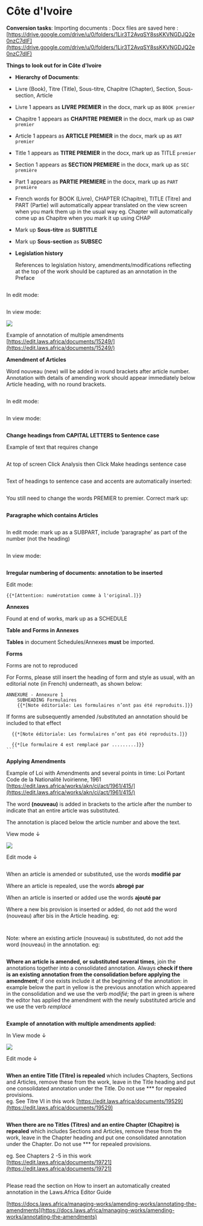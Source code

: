 # Côte d'Ivoire

**Conversion tasks**: Importing documents : Docx files are saved here : [https://drive.google.com/drive/u/0/folders/1Ljr3T2AvqSY8ssKKVNGDJQ2e0nzC7dIF](https://drive.google.com/drive/u/0/folders/1Ljr3T2AvqSY8ssKKVNGDJQ2e0nzC7dIF)



**Things to look out for in Côte d'Ivoire**



* **Hierarchy of Documents**:
* &#x20;Livre (Book), Titre (Title), Sous-titre, Chapitre (Chapter), Section, Sous-section, Article&#x20;
* Livre 1 appears as **LIVRE PREMIER** in the docx, mark up as `BOOK premier`
* Chapitre 1 appears as **CHAPITRE PREMIER** in the docx, mark up as `CHAP premier`
* &#x20;Article 1 appears as  **ARTICLE PREMIER** in the docx,  mark up as `ART premier`&#x20;
* Title 1 appears as  **TITRE PREMIER** in the docx,  mark up as TITLE `premier`
* Section 1 appears as  **SECTION PREMIERE** in the docx,  mark up as `SEC première` &#x20;
* Part 1 appears as **PARTIE PREMIERE** in the docx, mark up as `PART première`
* French words for BOOK (Livre), CHAPTER (Chapitre), TITLE (Titre) and PART (Partie) will automatically appear translated on the view screen when you mark them up in the usual way eg. Chapter will automatically come up as Chapitre when you mark it up using CHAP
* Mark up **Sous-titre** as **SUBTITLE**
* Mark up **Sous-section** as **SUBSEC**
*   **Legislation history**

    References to legislation history, amendments/modifications reflecting at the top of the work should be captured as an annotation in the Preface

<figure><img src="../.gitbook/assets/image (8) (1).png" alt=""><figcaption></figcaption></figure>

In edit mode:

<figure><img src="../.gitbook/assets/image (11).png" alt=""><figcaption></figcaption></figure>

In view mode:

![](<../.gitbook/assets/image (12).png>)

Example of annotation of multiple amendments [https://edit.laws.africa/documents/15249/](https://edit.laws.africa/documents/15249/)

**Amendment of Articles**

Word nouveau (new) will be added in round brackets after article number. Annotation with details of amending work should appear immediately below Article heading, with no round brackets.

<figure><img src="../.gitbook/assets/image (3) (2).png" alt=""><figcaption></figcaption></figure>

In edit mode:

<figure><img src="../.gitbook/assets/image (5) (1).png" alt=""><figcaption></figcaption></figure>

In view mode:

<figure><img src="../.gitbook/assets/image (6) (2).png" alt=""><figcaption></figcaption></figure>

**Change headings from CAPITAL LETTERS to Sentence case**&#x20;

Example of text that requires change&#x20;

<figure><img src="../.gitbook/assets/Headings in Capitals.png" alt=""><figcaption></figcaption></figure>

At top of screen Click Analysis then Click Make headings sentence case

<figure><img src="../.gitbook/assets/Analysis makes headings sentence case.png" alt=""><figcaption></figcaption></figure>

Text of headings to sentence case and accents are automatically inserted:

<figure><img src="../.gitbook/assets/After running Analysis.png" alt=""><figcaption></figcaption></figure>

You still need to change the words PREMIER to premier. Correct mark up:

<figure><img src="../.gitbook/assets/image (8).png" alt=""><figcaption></figcaption></figure>

**Paragraphe which contains Articles**&#x20;





<figure><img src="../.gitbook/assets/image (2) (1) (1).png" alt=""><figcaption></figcaption></figure>

In edit mode: mark up as a SUBPART, include ‘paragraphe’ as part of the number (not the heading)

<figure><img src="../.gitbook/assets/image (1) (1) (1) (1).png" alt=""><figcaption></figcaption></figure>

In view mode:

<figure><img src="../.gitbook/assets/image (2) (1) (1) (1).png" alt=""><figcaption></figcaption></figure>

**Irregular numbering of documents: annotation to be inserted**&#x20;

Edit mode:

```bluebell
{{*[Attention: numérotation comme à l'original.]}}
```

**Annexes**&#x20;

Found at end of works, mark up as a SCHEDULE

**Table and Forms in Annexes**

**Tables** in document Schedules/Annexes **must** be imported.

**Forms**

Forms are not to reproduced&#x20;

For Forms, please still insert the heading of form and style as usual, with an editorial note (in French) underneath, as shown below:



```
ANNEXURE - Annexure 1
    SUBHEADING Formulaires
    {{*[Note éditoriale: Les formulaires n’ont pas été reproduits.]}}
```

If forms are subsequently amended /substituted an annotation should be included to that effect



````
  {{*[Note éditoriale: Les formulaires n’ont pas été reproduits.]}}

  {{*[Le formulaire 4 est remplacé par .........]}}
```
````

**Applying Amendments**

Example of Loi with Amendments and several points in time:  Loi Portant Code de la Nationalité Ivoirienne, 1961 [https://edit.laws.africa/works/akn/ci/act/1961/415/](https://edit.laws.africa/works/akn/ci/act/1961/415/)

The word **(nouveau)** is added in brackets to the article after the number to indicate that an entire article was substituted.&#x20;

The annotation is placed below the article number and above the text.

&#x20;View mode ↓

&#x20;![](<../.gitbook/assets/image (2).png>)

&#x20;Edit mode ↓

<figure><img src="../.gitbook/assets/image (1) (1).png" alt=""><figcaption></figcaption></figure>

&#x20;When an article is amended or substituted,  use the words **modifié par**



Where an article is repealed, use the words **abrogé par**

When an article is inserted or added use the words **ajouté par**

Where a new bis provision is inserted or added, do not add the word (nouveau) after bis in the Article heading. eg:

<figure><img src="../.gitbook/assets/Screenshot 2025-09-10 163922.png" alt=""><figcaption></figcaption></figure>



<figure><img src="../.gitbook/assets/Screenshot 2025-09-10 163922.png" alt=""><figcaption></figcaption></figure>



Note: where an existing article (nouveau)  is substituted, do not add the word (nouveau) in the annotation.  eg:

<figure><img src="../.gitbook/assets/image (300).png" alt=""><figcaption></figcaption></figure>



**Where an article is amended, or substituted several times**, join the annotations together into a consolidated annotation. Always **check if there is an existing annotation from the consolidation before applying the amendment**; if one exists include it at the beginning of the annotation: in example below the part in yellow is the previous annotation which appeared in the consolidation and we use the verb _modifié;_ the part in green is where the editor has applied the amendment with the newly substituted article and we use the verb _remplacé_&#x20;

<figure><img src="../.gitbook/assets/Screenshot 2025-09-01 165604.png" alt=""><figcaption></figcaption></figure>

**Example of annotation with multiple amendments applied:**

In View mode ↓

&#x20;![](<../.gitbook/assets/image (3).png>)

Edit mode ↓

<figure><img src="../.gitbook/assets/image (5).png" alt=""><figcaption></figcaption></figure>

**When an entire Title (Titre) is repealed** which includes Chapters, Sections and Articles, remove these from the work, leave in the Title heading and put one consolidated annotation under the Title. Do not use \*\*\* for repealed provisions.\
&#x20;eg. See Titre VI in this work [https://edit.laws.africa/documents/19529](https://edit.laws.africa/documents/19529)

<figure><img src="../.gitbook/assets/Screenshot 2025-09-10 170100.png" alt=""><figcaption></figcaption></figure>

&#x20;**When there are no Titles (Titres) and an entire Chapter (Chapitre) is repealed** which includes Sections and Articles, remove these from the work, leave in the Chapter heading and put one consolidated annotation under the Chapter. Do not use \*\*\* for repealed provisions.

&#x20;eg. See Chapters 2 -5 in this work [https://edit.laws.africa/documents/19721](https://edit.laws.africa/documents/19721)

<figure><img src="../.gitbook/assets/Screenshot 2025-09-14 171338.png" alt=""><figcaption></figcaption></figure>



Please read the section on How to insert an automatically created annotation in the Laws.Africa Editor Guide

[https://docs.laws.africa/managing-works/amending-works/annotating-the-amendments](https://docs.laws.africa/managing-works/amending-works/annotating-the-amendments)









